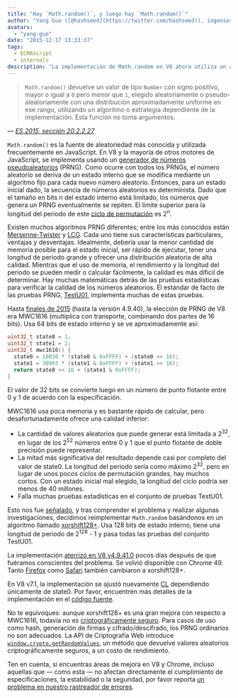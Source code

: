 ```yaml
---
title: "Hay `Math.random()`, y luego hay `Math.random()`"
author: "Yang Guo ([@hashseed](https://twitter.com/hashseed)), ingeniero de software y diseñador de dados"
avatars: 
  - "yang-guo"
date: "2015-12-17 13:33:37"
tags: 
  - ECMAScript
  - internals
description: "La implementación de Math.random en V8 ahora utiliza un algoritmo llamado xorshift128+, mejorando la aleatoriedad en comparación con la antigua implementación MWC1616."
---
```

> `Math.random()` devuelve un valor de tipo `Number` con signo positivo, mayor o igual a `0` pero menor que `1`, elegido aleatoriamente o pseudo-aleatoriamente con una distribución aproximadamente uniforme en ese rango, utilizando un algoritmo o estrategia dependiente de la implementación. Esta función no toma argumentos.

<!--truncate-->
— _[ES 2015, sección 20.2.2.27](http://tc39.es/ecma262/#sec-math.random)_

`Math.random()` es la fuente de aleatoriedad más conocida y utilizada frecuentemente en JavaScript. En V8 y la mayoría de otros motores de JavaScript, se implementa usando un [generador de números pseudoaleatorios](https://es.wikipedia.org/wiki/Generador_de_n%C3%BAmeros_pseudoaleatorios) (PRNG). Como ocurre con todos los PRNGs, el número aleatorio se deriva de un estado interno que se modifica mediante un algoritmo fijo para cada nuevo número aleatorio. Entonces, para un estado inicial dado, la secuencia de números aleatorios es determinista. Dado que el tamaño en bits n del estado interno está limitado, los números que genera un PRNG eventualmente se repiten. El límite superior para la longitud del periodo de este [ciclo de permutación](https://es.wikipedia.org/wiki/Permutaci%C3%B3n_c%C3%ADclica) es 2<sup>n</sup>.

Existen muchos algoritmos PRNG diferentes; entre los más conocidos están [Mersenne-Twister](https://es.wikipedia.org/wiki/Mersenne_Twister) y [LCG](https://es.wikipedia.org/wiki/Generador_congruencial_lineal). Cada uno tiene sus características particulares, ventajas y desventajas. Idealmente, debería usar la menor cantidad de memoria posible para el estado inicial, ser rápido de ejecutar, tener una longitud de periodo grande y ofrecer una distribución aleatoria de alta calidad. Mientras que el uso de memoria, el rendimiento y la longitud del periodo se pueden medir o calcular fácilmente, la calidad es más difícil de determinar. Hay muchas matemáticas detrás de las pruebas estadísticas para verificar la calidad de los números aleatorios. El estándar de facto de las pruebas PRNG, [TestU01](http://simul.iro.umontreal.ca/testu01/tu01.html), implementa muchas de estas pruebas.

Hasta [finales de 2015](https://github.com/v8/v8/blob/ceade6cf239e0773213d53d55c36b19231c820b5/src/js/math.js#L143) (hasta la versión 4.9.40), la elección de PRNG de V8 era MWC1616 (multiplica con transporte, combinando dos partes de 16 bits). Usa 64 bits de estado interno y se ve aproximadamente así:

```cpp
uint32_t state0 = 1;
uint32_t state1 = 2;
uint32_t mwc1616() {
  state0 = 18030 * (state0 & 0xFFFF) + (state0 >> 16);
  state1 = 30903 * (state1 & 0xFFFF) + (state1 >> 16);
  return state0 << 16 + (state1 & 0xFFFF);
}
```

El valor de 32 bits se convierte luego en un número de punto flotante entre 0 y 1 de acuerdo con la especificación.

MWC1616 usa poca memoria y es bastante rápido de calcular, pero desafortunadamente ofrece una calidad inferior:

- La cantidad de valores aleatorios que puede generar está limitada a 2<sup>32</sup>, en lugar de los 2<sup>52</sup> números entre 0 y 1 que el punto flotante de doble precisión puede representar.
- La mitad más significativa del resultado depende casi por completo del valor de state0. La longitud del periodo sería como máximo 2<sup>32</sup>, pero en lugar de unos pocos ciclos de permutación grandes, hay muchos cortos. Con un estado inicial mal elegido, la longitud del ciclo podría ser menos de 40 millones.
- Falla muchas pruebas estadísticas en el conjunto de pruebas TestU01.

Esto nos fue [señalado](https://medium.com/@betable/tifu-by-using-math-random-f1c308c4fd9d), y tras comprender el problema y realizar algunas investigaciones, decidimos reimplementar `Math.random` basándonos en un algoritmo llamado [xorshift128+](http://vigna.di.unimi.it/ftp/papers/xorshiftplus.pdf). Usa 128 bits de estado interno, tiene una longitud de periodo de 2<sup>128</sup> - 1 y pasa todas las pruebas del conjunto TestU01.

La implementación [aterrizó en V8 v4.9.41.0](https://github.com/v8/v8/blob/085fed0fb5c3b0136827b5d7c190b4bd1c23a23e/src/base/utils/random-number-generator.h#L102) pocos días después de que fuéramos conscientes del problema. Se volvió disponible con Chrome 49. Tanto [Firefox](https://bugzilla.mozilla.org/show_bug.cgi?id=322529#c99) como [Safari](https://bugs.webkit.org/show_bug.cgi?id=151641) también cambiaron a xorshift128+.

En V8 v7.1, la implementación se ajustó nuevamente [CL](https://chromium-review.googlesource.com/c/v8/v8/+/1238551/5) dependiendo únicamente de state0. Por favor, encuentren más detalles de la implementación en el [código fuente](https://source.chromium.org/chromium/chromium/src/+/main:v8/src/base/utils/random-number-generator.h;l=119?q=XorShift128&sq=&ss=chromium).

No te equivoques: aunque xorshift128+ es una gran mejora con respecto a MWC1616, todavía no es [criptográficamente seguro](https://en.wikipedia.org/wiki/Cryptographically_secure_pseudorandom_number_generator). Para casos de uso como hash, generación de firmas y cifrado/descifrado, los PRNG ordinarios no son adecuados. La API de Criptografía Web introduce [`window.crypto.getRandomValues`](https://developer.mozilla.org/en-US/docs/Web/API/RandomSource/getRandomValues), un método que devuelve valores aleatorios criptográficamente seguros, a un costo de rendimiento.

Ten en cuenta, si encuentras áreas de mejora en V8 y Chrome, incluso aquellas que — como esta — no afectan directamente el cumplimiento de especificaciones, la estabilidad o la seguridad, por favor reporta [un problema en nuestro rastreador de errores](https://bugs.chromium.org/p/v8/issues/entry?template=Defect%20report%20from%20user).
